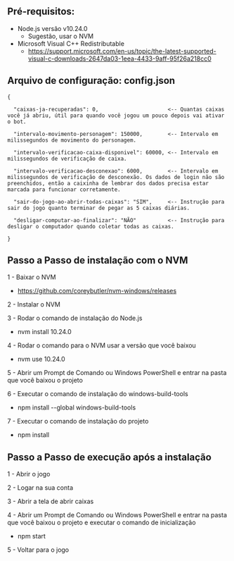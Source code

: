 ## Pré-requisitos:

- Node.js versão v10.24.0
  - Sugestão, usar o NVM
- Microsoft Visual C++ Redistributable
  - https://support.microsoft.com/en-us/topic/the-latest-supported-visual-c-downloads-2647da03-1eea-4433-9aff-95f26a218cc0

## Arquivo de configuração: config.json

```
{

  "caixas-ja-recuperadas": 0,                      <-- Quantas caixas você já abriu, útil para quando você jogou um pouco depois vai ativar o bot.

  "intervalo-movimento-personagem": 150000,        <-- Intervalo em milissegundos de movimento do personagem.

  "intervalo-verificacao-caixa-disponivel": 60000, <-- Intervalo em milissegundos de verificação de caixa.

  "intervalo-verificacao-desconexao": 6000,        <-- Intervalo em milissegundos de verificação de desconexão. Os dados de login não são preenchidos, então a caixinha de lembrar dos dados precisa estar marcada para funcionar corretamente.

  "sair-do-jogo-ao-abrir-todas-caixas": "SIM",     <-- Instrução para sair do jogo quanto terminar de pegar as 5 caixas diárias.

  "desligar-computar-ao-finalizar": "NÃO"          <-- Instrução para desligar o computador quando coletar todas as caixas.

}
```

## Passo a Passo de instalação com o NVM
1 - Baixar o NVM
  - https://github.com/coreybutler/nvm-windows/releases

2 - Instalar o NVM

3 - Rodar o comando de instalação do Node.js
  - nvm install 10.24.0

4 - Rodar o comando para o NVM usar a versão que você baixou
  - nvm use 10.24.0

5 - Abrir um Prompt de Comando ou Windows PowerShell e entrar na pasta que você baixou o projeto

6 - Executar o comando de instalação do windows-build-tools
  - npm install --global windows-build-tools

7 - Executar o comando de instalação do projeto
  - npm install

## Passo a Passo de execução após a instalação

1 - Abrir o jogo

2 - Logar na sua conta

3 - Abrir a tela de abrir caixas

4 - Abrir um Prompt de Comando ou Windows PowerShell e entrar na pasta que você baixou o projeto e executar o comando de inicialização
  - npm start

5 - Voltar para o jogo